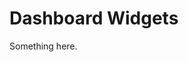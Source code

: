 [title]: # (Dashboard Widgets)
[tags]: # (XXX)
[priority]: # (1998)
# Dashboard Widgets
Something here.
